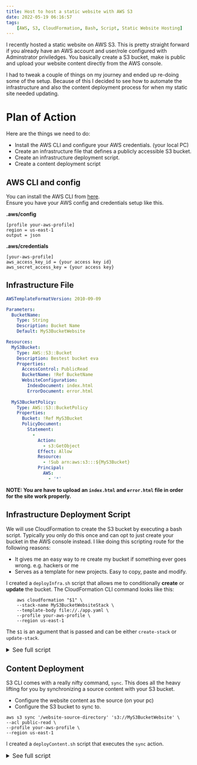 ```yaml
---
title: Host to host a static website with AWS S3
date: 2022-05-19 06:16:57
tags: 
    [AWS, S3, CloudFormation, Bash, Script, Static Website Hosting]
---
```


I recently hosted a static website on AWS S3. This is pretty straight forward if you already have an AWS account and user/role configured with Adminstrator priviledges. You basically create a S3 bucket, make is public and upload your website content directly from the AWS console. 

I had to tweak a couple of things on my journey and ended up re-doing some of the setup. Because of this I decided to see how to automate the infrastructure and also the content deployment process for when my static site needed updating.

# Plan of Action

Here are the things we need to do:
- Install the AWS CLI and configure your AWS credentials. (your local PC)
- Create an infrastructure file that defines a publicly accessible S3 bucket.
- Create an infrastructure deployment script.
- Create a content deployment script


## AWS CLI and config

You can install the AWS CLI from [here](https://docs.aws.amazon.com/cli/latest/userguide/getting-started-install.html).  
Ensure you have your AWS config and credentials setup like this.

**.aws/config**
```
[profile your-aws-profile]
region = us-east-1
output = json
```

**.aws/credentials**
```
[your-aws-profile]
aws_access_key_id = {your access key id}
aws_secret_access_key = {your access key}
```

## Infrastructure File

``` yaml
AWSTemplateFormatVersion: 2010-09-09

Parameters:
  BucketName:
    Type: String
    Description: Bucket Name
    Default: MyS3BucketWebsite

Resources:
  MyS3Bucket:
    Type: AWS::S3::Bucket
    Description: Bestest bucket eva
    Properties: 
      AccessControl: PublicRead
      BucketName: !Ref BucketName
      WebsiteConfiguration:
        IndexDocument: index.html
        ErrorDocument: error.html
  
  MyS3BucketPolicy:
    Type: AWS::S3::BucketPolicy
    Properties:
      Bucket: !Ref MyS3Bucket
      PolicyDocument:
        Statement:
          -
            Action:
              - s3:GetObject
            Effect: Allow
            Resource:
              - !Sub arn:aws:s3:::${MyS3Bucket}              
            Principal:
              AWS:
                - '*'
```
**NOTE: You are have to upload an `index.html` and `error.html` file in order for the site work properly.**

## Infrastructure Deployment Script

We will use CloudFormation to create the S3 bucket by executing a bash script. Typically you only do this once and can opt to just create your bucket in the AWS console instead. I like doing this scripting route for the following reasons:
- It gives me an easy way to re create my bucket if something ever goes wrong. e.g. hackers or me
- Serves as a template for new projects. Easy to copy, paste and modify.

I created a `deployInfra.sh` script that allows me to conditionally **create** or **update** the bucket.
The CloudFormation CLI command looks like this:
```
    aws cloudformation "$1" \
    --stack-name MyS3BucketWebsiteStack \
    --template-body file://./app.yaml \
    --profile your-aws-profile \
    --region us-east-1
```
The `$1` is an agument that is passed and can be either `create-stack` or `update-stack`.

<details>    
    <summary style="font-size:16px">
        See full script
    </summary>

``` bash
_defaultColor=$(tput sgr0)
_infoColor=$(tput setaf 3)
_updateCommand="update-stack"
_createCommand="create-stack"

function printInfo {
    printf "${_infoColor}$1${_defaultColor}"
}

function printInfoLine {
    printInfo "$1 \n"
}

function executeStackCommand {
    printInfoLine "Stack Command '$1' Starting..."
    aws cloudformation "$1" \
    --stack-name MyS3BucketWebsiteStack \
    --template-body file://./app.yaml \
    --profile your-aws-profile \
    --region us-east-1
}

printInfoLine "UI Deploy Script Starting..."

printInfoLine "Specify if you want to update or create this stack (update/create)"
read stackCommand

if [ "$stackCommand" == 'create' ]; then
    executeStackCommand $_createCommand
fi

if [ "$stackCommand" == "update" ]; then
    executeStackCommand $_updateCommand
fi

if [ "$stackCommand" != "update" ] && [ "$stackCommand" != "create" ]; then
    printInfoLine "Nothing selected, Goodbey!"
    exit 1
fi
```
</details>

## Content Deployment

S3 CLI comes with a really nifty command, `sync`. This does all the heavy lifting for you by synchronizing a source content with your S3 bucket.
- Configure the website content as the source (on your pc)
- Configure the S3 bucket to sync to.

```
aws s3 sync '/website-source-directory' 's3://MyS3BucketWebsite' \
--acl public-read \
--profile your-aws-profile \
--region us-east-1
```

I created a `deployContent.sh` script that executes the `sync` action.

<details>
    <summary style="font-size:16px">
        See full script
    </summary>

``` bash
_defaultColor=$(tput sgr0)
_infoColor=$(tput setaf 3)

function printInfo {
    printf "${_infoColor}$1${_defaultColor}"
}

function printInfoLine {
    printInfo "$1 \n"
}

printInfoLine "Sync S3 buck starting..."

aws s3 sync '/website-source-directory' 's3://MyS3BucketWebsite' \
--acl public-read \
--profile your-aws-profile \
--region us-east-1

printInfoLine "Sync S3 buck completed..."
```
</details>
